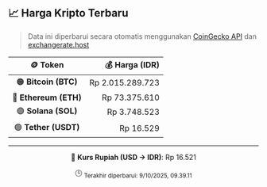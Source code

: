 

<!-- HARGA_KRIPTO -->
## 📈 Harga Kripto Terbaru

> Data ini diperbarui secara otomatis menggunakan [CoinGecko API](https://www.coingecko.com/) dan [exchangerate.host](https://exchangerate.host/)

<div align="center">

| 🪙 Token | 💰 Harga (IDR) |
|:------:|---------------:|
| 🟠 **Bitcoin (BTC)**   | Rp 2.015.289.723 |
| 🔵 **Ethereum (ETH)**  | Rp 73.375.610 |
| 🟣 **Solana (SOL)**    | Rp 3.748.523 |
| 🟢 **Tether (USDT)**   | Rp 16.529 |

---

💱 **Kurs Rupiah (USD → IDR)**: Rp 16.521

🕒 <sub>Terakhir diperbarui: 9/10/2025, 09.39.11</sub>

</div>
<!-- /HARGA_KRIPTO -->
